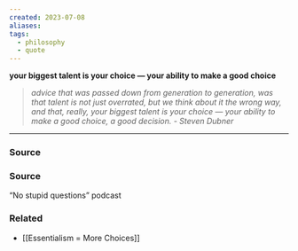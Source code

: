 ```yaml
---
created: 2023-07-08
aliases: 
tags:
  - philosophy
  - quote
---
```

**your biggest talent is your choice — your ability to make a good choice**

> *advice that was passed down from generation to generation, was that talent is not just overrated, but we think about it the wrong way, and that, really, your biggest talent is your choice — your ability to make a good choice, a good decision. - Steven Dubner*
> 

---

### Source

### Source

“No stupid questions” podcast

### Related
- [[Essentialism = More Choices]]